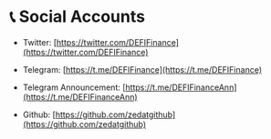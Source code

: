 # 📞 Social Accounts

* Twitter: [https://twitter.com/DEFIFinance](https://twitter.com/DEFIFinance)
* Telegram: [https://t.me/DEFIFinance](https://t.me/DEFIFinance)
* Telegram Announcement: [https://t.me/DEFIFinanceAnn](https://t.me/DEFIFinanceAnn)
* Github: [https://github.com/zedatgithub](https://github.com/zedatgithub)

  ​
